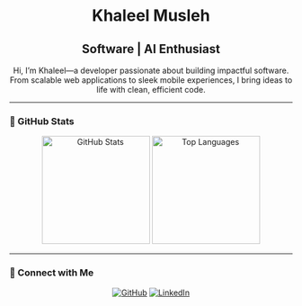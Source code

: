 <h1 align="center">Khaleel Musleh</h1>
<h2 align="center">Software | AI Enthusiast</h2>

<p align="center">
Hi, I’m Khaleel—a developer passionate about building impactful software. From scalable web applications to sleek mobile experiences, I bring ideas to life with clean, efficient code.
</p>

---

### 🌟 GitHub Stats
<p align="center">
  <img src="https://github-readme-stats.vercel.app/api?username=khaleel737&show_icons=true&count_private=true&theme=algolia" alt="GitHub Stats" height="192px" />
  <img src="https://github-readme-stats.vercel.app/api/top-langs?username=khaleel737&langs_count=10&layout=compact&theme=algolia" alt="Top Languages" height="192px" />
</p>

---

### 🤝 Connect with Me
<p align="center">
  <a href="https://github.com/khaleel737"><img src="https://img.shields.io/badge/GitHub-%23121011.svg?style=for-the-badge&logo=github&logoColor=white" alt="GitHub"></a>
  <a href="https://www.linkedin.com/in/khaleelmusleh/"><img src="https://img.shields.io/badge/LinkedIn-%230077B5.svg?style=for-the-badge&logo=linkedin&logoColor=white" alt="LinkedIn"></a>
</p>

